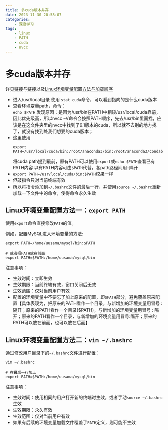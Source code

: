 ```yaml
---
title: 多cuda版本并存
date: 2023-11-30 20:58:07
categories:
	- 深度学习
tags: 
	- linux
	- PATH
	- cuda
	- nvcc
---
```

# 多cuda版本并存
详见[链接](https://blog.csdn.net/qq_44850917/article/details/134170999)与[链接](https://blog.csdn.net/m0_46093829/article/details/128073309)以及[Linux环境变量配置方法与加载顺序](https://blog.csdn.net/weixin_46307478/article/details/128972918)
- 进入/usr/local目录 使用 `stat cuda`命令，可以看到指向的是什么cuda版本
- 查看环境变量path，命令：  
	`echo $PATH`
	发现原因：是因为/usr/bin在PATH中相较/usr/local/cuda靠前，因此优先级高，所以nvcc –V命令会按照PATH顺序，先去/usr/bin里面找，应该是在这文件夹里的nvcc中找到了9.1版本的cuda，所以就不去别的地方找了，就没有找到处我们想要的cuda版本；
- 这里使用
	```
	export PATH=/usr/local/cuda/bin:/root/anaconda3/bin:/root/anaconda3/condabin:/usr/local/sbin:/usr/local/bin:/usr/sbin:/usr/bin:/sbin:/bin:/usr/games:/usr/local/games:/snap/bin
	```
	将cuda path提到最前，原有PATH可以使用`export`或`echo $PATH`查看已有PATH内容
	以有PATH内容可由`$PATH`代替，各path路径间用`:`隔开
- `export PATH=/usr/local/cuda/bin:$PATH`校果一样
- 但敲指令只对当前终端有效
- 所以将指令添加到`~/.bashrc`文件的最后一行，并使用`source ~/.bashrc`重新加载一下文件中的命令，使得命令永久生效
## Linux环境变量配置方法一：`export PATH`

使用`export`命令直接修改`PATH`的值。

例如，配置MySQL进入环境变量的方法:

```shell
export PATH=/home/uusama/mysql/bin:$PATH

# 或者把PATH放在前面
export PATH=$PATH:/home/uusama/mysql/bin
```

注意事项：
- 生效时间：立即生效
- 生效期限：当前终端有效，窗口关闭后无效
- 生效范围：仅对当前用户有效
- 配置的环境变量中不要忘了加上原来的配置，即`$PATH`部分，避免覆盖原来配置【具体表现为，把原来的PATH看作一个目录，与新增加的环境变量用冒号 : 隔开；原来的PATH看作一个目录($PATH)，与新增加的环境变量用冒号 : 隔开；原来的PATH看作一个目录，与新增加的环境变量用冒号:隔开；原来的PATH可以放在前面，也可以放在后面】
## Linux环境变量配置方法二：`vim ~/.bashrc`

通过修改用户目录下的`~/.bashrc`文件进行配置：

```shell
vim ~/.bashrc

# 在最后一行加上
export PATH=$PATH:/home/uusama/mysql/bin
```

注意事项：

- 生效时间：使用相同的用户打开新的终端时生效，或者手动`source ~/.bashrc`生效
- 生效期限：永久有效
- 生效范围：仅对当前用户有效
- 如果有后续的环境变量加载文件覆盖了`PATH`定义，则可能不生效
